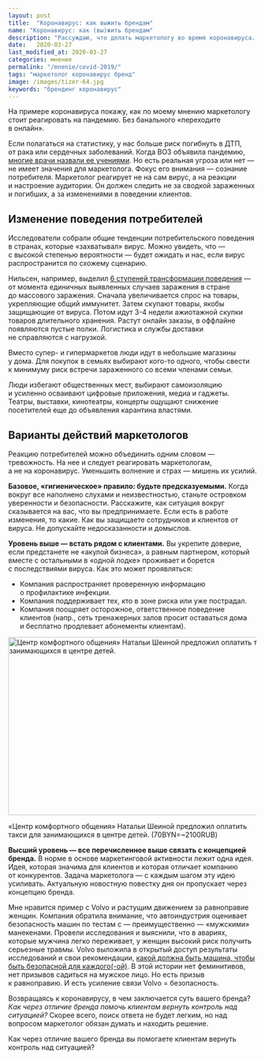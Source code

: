```yaml
---
layout: post
title:  "Коронавирус: как выжить брендам"
name: "Коронавирус: как (вы)жить брендам"
description: "Рассуждаю, что делать маркетологу во время коронавируса. Без банального «переходите в&nbsp;онлайн»."
date:   2020-03-27
last_modified_at: 2020-03-27
categories: мнение
permalink: "/mnenie/covid-2019/"
tags: "маркетолог коронавирус бренд"
image: /images/tizer-64.jpg
keywords: "брендинг коронавирус"
---
```



<p>На&nbsp;примере коронавируса покажу, как по&nbsp;моему мнению маркетологу стоит реагировать на&nbsp;пандемию. Без банального «переходите в&nbsp;онлайн». </p>
<p>Если полагаться на&nbsp;статистику, у&nbsp;нас больше риск погибнуть в&nbsp;ДТП, от&nbsp;рака или сердечных заболеваний. Когда ВОЗ объявила пандемию, <a href="https://youtu.be/vu-hZsGC384" target="_blank" rel="noopener">многие врачи назвали ее&nbsp;учениями</a>. Но&nbsp;есть реальная угроза или нет&nbsp;— не&nbsp;имеет значения для маркетолога. Фокус его внимания&nbsp;— сознание потребителя. Маркетолог реагирует не&nbsp;на&nbsp;сам вирус, а&nbsp;на&nbsp;реакции и&nbsp;настроение аудитории. Он&nbsp;должен следить не&nbsp;за&nbsp;сводкой зараженных и&nbsp;погибших, а&nbsp;за&nbsp;изменениями в&nbsp;поведении клиентов. </p>
<h2>Изменение поведения потребителей </h2>
<p>Исследователи собрали общие тенденции потребительского поведения в&nbsp;странах, которые «захватывал» вирус. Можно увидеть, что&nbsp;— с&nbsp;высокой степенью вероятности&nbsp;— будет ожидать и&nbsp;нас, если вирус распространится по&nbsp;схожему сценарию. </p>
<p>Нильсен, например, выделил <a href="https://www.nielsen.com/ru/ru/insights/article/2020/covid-19-pokupki-v-karantine/" target="_blank" rel="noopener">6&nbsp;ступеней трансформации поведения</a>&nbsp;— от&nbsp;момента единичных выявленных случаев заражения в&nbsp;стране до&nbsp;массового заражения. Сначала увеличивается спрос на&nbsp;товары, укрепляющие общий иммунитет. Затем скупают товары, якобы защищающие от&nbsp;вируса. Потом идут <nobr>3-4</nobr> недели ажиотажной скупки товаров длительного хранения. Растут онлайн заказы, в&nbsp;оффлайне появляются пустые полки. Логистика и&nbsp;службы доставки не&nbsp;справляются с&nbsp;нагрузкой. </p>
<p>Вместо супер- и&nbsp;гипермаркетов люди идут в&nbsp;небольшие магазины у&nbsp;дома. Для покупок в&nbsp;семьях выбирают кого-то одного, чтобы свести к&nbsp;минимуму риск встречи зараженного со&nbsp;всеми членами семьи.</p>
<p>Люди избегают общественных мест, выбирают самоизоляцию и&nbsp;усиленно осваивают цифровые приложения, медиа и&nbsp;гаджеты. Театры, выставки, кинотеатры, концерты ощущают снижение посетителей еще до&nbsp;объявления карантина властями. </p>
<h2>Варианты действий маркетологов </h2>
<p>Реакцию потребителей можно объединить одним словом&nbsp;— тревожность. На&nbsp;нее и&nbsp;следует реагировать маркетологам, а&nbsp;не&nbsp;на&nbsp;коронавирус. Уменьшить волнение и&nbsp;страх&nbsp;— мишень их&nbsp;усилий. </p>
<p><strong>Базовое, «гигиеническое» правило: будьте предсказуемыми.</strong> Когда вокруг все наполнено слухами и&nbsp;неизвестностью, станьте островком уверенности и&nbsp;безопасности. Расскажите, как ситуация вокруг сказывается на&nbsp;вас, что вы&nbsp;предпринимаете. Если есть в&nbsp;работе изменения, то&nbsp;какие. Как вы защищаете сотрудников и клиентов от вируса. Не&nbsp;допускайте недосказанности и&nbsp;домыслов. </p>
<p><strong>Уровень выше&nbsp;— встать рядом с&nbsp;клиентами.</strong> Вы&nbsp;укрепите доверие, если предстанете не&nbsp;«акулой бизнеса», а&nbsp;равным партнером, который вместе с&nbsp;остальными в&nbsp;«одной лодке» проживает и&nbsp;борется с&nbsp;последствиями вируса. Как это может проявляться: </p>
<ul>
	<li>Компания распространяет проверенную информацию о&nbsp;профилактике инфекции.</li>
	<li>Компания поддерживает тех, кто в&nbsp;зоне риска или уже пострадал. </li>
	<li>Компания поощряет осторожное, ответственное поведение клиентов (напр., сеть тренажерных залов просит оставаться дома и&nbsp;бесплатно продлевает абонементы клиентам).</li>
 </ul>


 <div class="markedfield wtf"><img src="https://res.cloudinary.com/bartoshevich/image/upload/q_auto,f_auto/v1585298184/site/sheina.jpg" alt="Центр комфортного общения» Натальи Шеиной предложил оплатить такси для занимающихся в&nbsp;центре детей. " width="600" height="360" />
 <p>«Центр комфортного общения» Натальи Шеиной предложил оплатить такси для занимающихся в&nbsp;центре детей. (70BYN=~2100RUB) </p></div>


<p><strong>Высший уровень&nbsp;— все перечисленное выше связать с&nbsp;концепцией бренда.</strong> В&nbsp;норме в&nbsp;основе маркетинговой активности лежит одна идея. Идея, которая значима для клиентов и&nbsp;которая отличает компанию от&nbsp;конкурентов. Задача маркетолога&nbsp;— с&nbsp;каждым шагом эту идею усиливать. Актуальную новостную повестку дня он&nbsp;пропускает через концепцию бренда. </p>
<p>Мне нравится пример с&nbsp;Volvo и&nbsp;растущим движением за&nbsp;равноправие женщин. Компания обратила внимание, что автоиндустрия оценивает безопасность машин по&nbsp;тестам с&nbsp;— преимущественно&nbsp;— «мужскими» манекенами. Провели исследования и&nbsp;выяснили, что в&nbsp;авариях, которые мужчина легко переживает, у&nbsp;женщин высокий риск получить серьезные травмы. Volvo выложила в&nbsp;открытый доступ результаты исследований и&nbsp;свои рекомендации, <a href="https://www.volvocars.com/intl/why-volvo/human-innovation/future-of-driving/safety/cars-safe-for-all" target="_blank" rel="noopener" >какой должна быть машина, чтобы быть безопасной для каждого(-ой)</a>. В&nbsp;этой истории нет феминитивов, нет призывов садиться на&nbsp;мужское лицо. Но&nbsp;есть призыв к&nbsp;равноправию. И&nbsp;есть усиление связи Volvo = безопасность. </p>
<p>Возвращаясь к&nbsp;коронавирусу, в&nbsp;чем заключается суть вашего бренда? <em>Как через отличие бренда помочь клиентам вернуть контроль над ситуацией? </em>Скорее всего, поиск ответа не&nbsp;будет легким, но&nbsp;над вопросом маркетолог обязан думать и&nbsp;находить решение. </p>
<div class="hip">Как через отличие вашего бренда вы помогаете клиентам вернуть контроль над ситуацией? </div>
